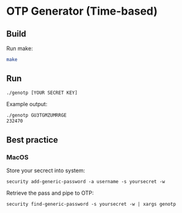 # OTP Generator (Time-based)
## Build
Run make:
```bash
make
```

## Run
`./genotp [YOUR SECRET KEY]`

Example output:
```bash
./genotp GU3TGMZUMRRGE
232470
```

## Best practice
### MacOS
Store your secrect into system:
```
security add-generic-password -a username -s yoursecret -w      
```

Retrieve the pass and pipe to OTP:
```
security find-generic-password -s yoursecret -w | xargs genotp
```
